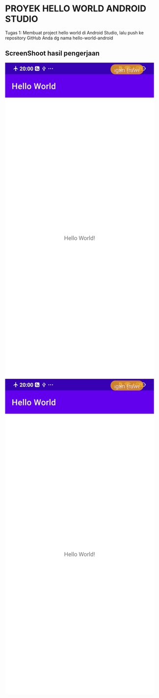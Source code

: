 # PROYEK HELLO WORLD ANDROID STUDIO

Tugas 1: Membuat project hello world di Android Studio, lalu push ke repository GitHub Anda dg nama hello-world-android


## ScreenShoot hasil pengerjaan

![Hasil Praktikum](screenshoot/ss02.jpeg)
![](screenshoot/ss02.jpeg)